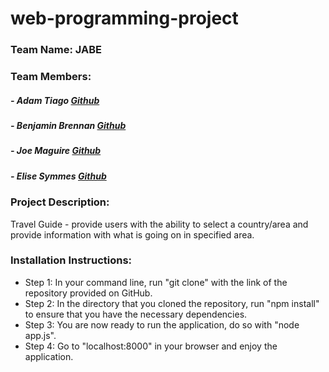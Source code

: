 # web-programming-project

### Team Name: JABE

### Team Members:

##### - Adam Tiago [Github](https://github.com/tiagosaurus/)
##### - Benjamin Brennan [Github](https://github.com/b-brennan)
##### - Joe Maguire [Github](https://github.com/joemaguire19)
##### - Elise Symmes [Github](https://github.com/EliseSymmes)

### Project Description:
Travel Guide - provide users with the ability to select a country/area and provide information with what is going on in specified area.

### Installation Instructions:
- Step 1: In your command line, run "git clone" with the link of the repository provided on GitHub.
- Step 2: In the directory that you cloned the repository, run "npm install" to ensure that you have the necessary dependencies.
- Step 3: You are now ready to run the application, do so with "node app.js".
- Step 4: Go to "localhost:8000" in your browser and enjoy the application.

<!--
### Other Ideas:

- Planning thing to share availability for team meetings
- Fitness tracker 
- Restaurant Picker
- Graduation requirement tracker and manager

### Topic Requirements
-->
